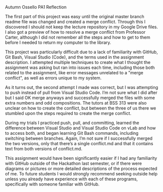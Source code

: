Autumn Ossello PA1 Reflection

The first part of this project was easy until the original master branch readme file was changed and created a merge conflict. Through this I discovered I should not keep the lecture repository in my Google Drive files. I also got a preview of how to resolve a merge conflict from Professor Carter, although I did not remember all the steps and how to get to them before I needed to return my computer to the library.

This project was particularly difficult due to a lack of familiarity with GitHub, Git Bash, Visual Studio (Code), and the terms used in the assignment description. I attempted multiple techniques to create what I thought the assignment was asking but ran into issues each time, including those both related to the assignment, like error messages unrelated to a "merge conflict", as well as errors unique to my system. 

As it turns out, the second attempt I made was correct, but I was attempting to push instead of pull from Visual Studio Code. I’m not sure what I did after but I said OK merge anyways and successfully merged the files with some extra numbers and odd compositions. The tutors at BSS 313 were also unclear on how to create the conflict, but between the three of us there we stumbled upon the steps required to create the merge conflict. 

During my trials I practiced push, pull, and committing, learned the difference between Visual Studio and Visual Studio Code on vLab and how to access both, and began learning Git Bash commands, including switching between branches. Again, I’m not sure if I successfully merged the two versions, only that there’s a single conflict.md and that it contains text from both versions of conflict.md. 

This assignment would have been significantly easier if I had any familiarity with GitHub outside of the Hackathon last semester, or if there were diagrams or pictures or more detailed descriptions of the process expected of me. To future students I would strongly recommend seeking outside help unless you already have experience with each of these programs, specifically with someone familiar with GitHub.